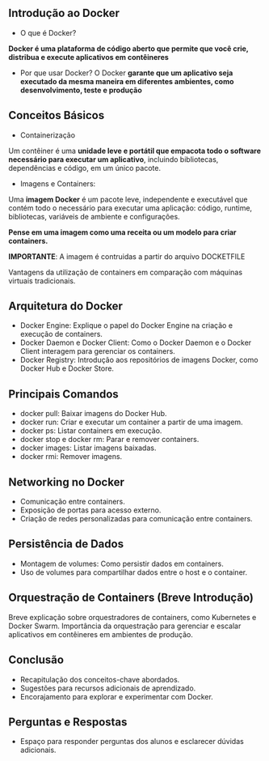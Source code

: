 ## Introdução ao Docker

- O que é Docker?

**Docker é uma plataforma de código aberto que permite que você crie, distribua e execute aplicativos em contêineres** <!-- (já ja entraremos no conceito de container).  -->

- Por que usar Docker?
O Docker **garante que um aplicativo seja executado da mesma maneira em diferentes ambientes, como desenvolvimento, teste e produção** <!--Só com isso vemos a praticidade-->


## Conceitos Básicos

- Containerização

Um contêiner é uma **unidade leve e portátil que empacota todo o software necessário para executar um aplicativo**, incluindo bibliotecas, dependências e código, em um único pacote.

- Imagens e Containers:

Uma **imagem Docker** é um pacote leve, independente e executável que contém todo o necessário para executar uma aplicação: código, runtime, bibliotecas, variáveis de ambiente e configurações.

**Pense em uma imagem como uma receita ou um modelo para criar containers.**

**IMPORTANTE**: A imagem é contruidas a partir do arquivo DOCKETFILE

Vantagens da utilização de containers em comparação com máquinas virtuais tradicionais.

## Arquitetura do Docker

- Docker Engine: Explique o papel do Docker Engine na criação e execução de containers.
- Docker Daemon e Docker Client: Como o Docker Daemon e o Docker Client interagem para gerenciar os containers.
- Docker Registry: Introdução aos repositórios de imagens Docker, como Docker Hub e Docker Store.

## Principais Comandos

- docker pull: Baixar imagens do Docker Hub.
- docker run: Criar e executar um container a partir de uma imagem.
- docker ps: Listar containers em execução.
- docker stop e docker rm: Parar e remover containers.
- docker images: Listar imagens baixadas.
- docker rmi: Remover imagens.


## Networking no Docker

- Comunicação entre containers.
- Exposição de portas para acesso externo.
- Criação de redes personalizadas para comunicação entre containers.

## Persistência de Dados

- Montagem de volumes: Como persistir dados em containers.
- Uso de volumes para compartilhar dados entre o host e o container.

## Orquestração de Containers (Breve Introdução)

Breve explicação sobre orquestradores de containers, como Kubernetes e Docker Swarm.
Importância da orquestração para gerenciar e escalar aplicativos em contêineres em ambientes de produção.

## Conclusão

- Recapitulação dos conceitos-chave abordados.
- Sugestões para recursos adicionais de aprendizado.
- Encorajamento para explorar e experimentar com Docker.

## Perguntas e Respostas
- Espaço para responder perguntas dos alunos e esclarecer dúvidas adicionais.